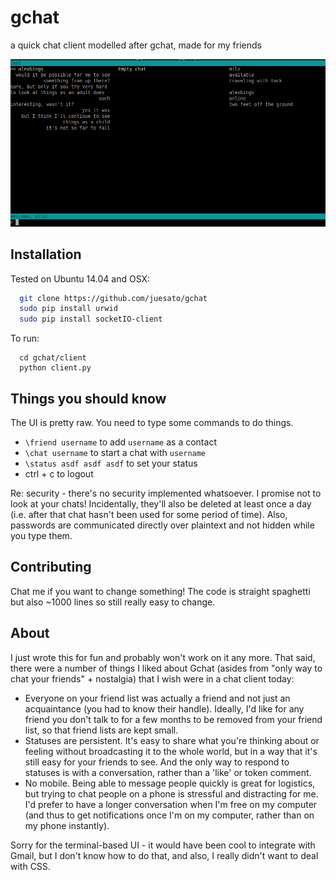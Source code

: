 # gchat 

a quick chat client modelled after gchat, made for my friends

![Screenshot](img/demo.png)

## Installation

Tested on Ubuntu 14.04 and OSX:
```bash
  git clone https://github.com/juesato/gchat
  sudo pip install urwid
  sudo pip install socketIO-client
```

To run:
```
  cd gchat/client
  python client.py
```

## Things you should know

The UI is pretty raw. You need to type some commands to do things.

* `\friend username` to add `username` as a contact
* `\chat username` to start a chat with `username`
* `\status asdf asdf asdf` to set your status
* ctrl + c to logout

Re: security - there's no security implemented whatsoever. I promise not to look at your chats! Incidentally, they'll also be deleted at least once a day (i.e. after that chat hasn't been used for some period of time). Also, passwords are communicated directly over plaintext and not hidden while you type them.

## Contributing

Chat me if you want to change something! The code is straight spaghetti but also ~1000 lines so still really easy to change.

## About

I just wrote this for fun and probably won't work on it any more. That said, there were a number of things I liked about Gchat (asides from "only way to chat your friends" + nostalgia) that I wish were in a chat client today:

* Everyone on your friend list was actually a friend and not just an acquaintance (you had to know their handle). Ideally, I'd like for any friend you don't talk to for a few months to be removed from your friend list, so that friend lists are kept small.
* Statuses are persistent. It's easy to share what you're thinking about or feeling without broadcasting it to the whole world, but in a way that it's still easy for your friends to see. And the only way to respond to statuses is with a conversation, rather than a 'like' or token comment.
* No mobile. Being able to message people quickly is great for logistics, but trying to chat people on a phone is stressful and distracting for me. I'd prefer to have a longer conversation when I'm free on my computer (and thus to get notifications once I'm on my computer, rather than on my phone instantly).

Sorry for the terminal-based UI - it would have been cool to integrate with Gmail, but I don't know how to do that, and also, I really didn't want to deal with CSS.
